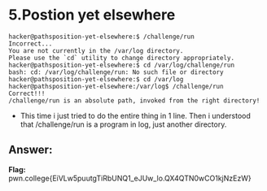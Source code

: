 # 5.Postion yet elsewhere
```
hacker@pathsposition-yet-elsewhere:$ /challenge/run  
Incorrect...  
You are not currently in the /var/log directory.  
Please use the `cd` utility to change directory appropriately.  
hacker@pathsposition-yet-elsewhere:$ cd /var/log/challenge/run  
bash: cd: /var/log/challenge/run: No such file or directory  
hacker@pathsposition-yet-elsewhere:$ cd /var/log  
hacker@pathsposition-yet-elsewhere:/var/log$ /challenge/run  
Correct!!!  
/challenge/run is an absolute path, invoked from the right directory!  
```
- This time i just tried to do the entire thing in 1 line. Then i understood that /challenge/run is a program in log, just another directory.

 ## Answer:
**Flag:** pwn.college{EiVLw5puutgTiRbUNQ1_eJUw_lo.QX4QTN0wCO1kjNzEzW}


